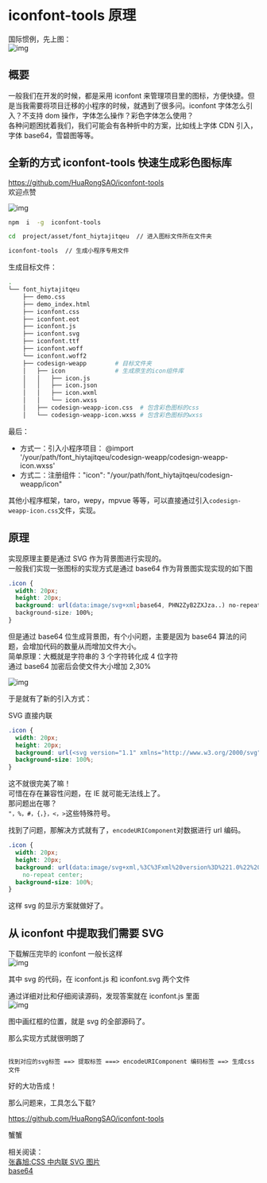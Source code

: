# iconfont-tools 原理

国际惯例，先上图：  
![img](./asset/iconfont-tools.png)

## 概要

一般我们在开发的时候，都是采用 iconfont 来管理项目里的图标，方便快捷。但是当我需要将项目迁移的小程序的时候，就遇到了很多问。iconfont 字体怎么引入？不支持 dom 操作，字体怎么操作？彩色字体怎么使用？  
各种问题困扰着我们，我们可能会有各种折中的方案，比如线上字体 CDN 引入，字体 base64，雪碧图等等。

## 全新的方式 iconfont-tools 快速生成彩色图标库

https://github.com/HuaRongSAO/iconfont-tools  
欢迎点赞

![img](./cli.gif)

```sh
npm  i  -g  iconfont-tools

cd  project/asset/font_hiytajitqeu  // 进入图标文件所在文件夹

iconfont-tools  // 生成小程序专用文件
```

生成目标文件：

```sh
.
└── font_hiytajitqeu
    ├── demo.css
    ├── demo_index.html
    ├── iconfont.css
    ├── iconfont.eot
    ├── iconfont.js
    ├── iconfont.svg
    ├── iconfont.ttf
    ├── iconfont.woff
    └── iconfont.woff2
    ├── codesign-weapp        # 目标文件夹
    │   ├── icon              # 生成原生的icon组件库
    │   │   ├── icon.js
    │   │   ├── icon.json
    │   │   ├── icon.wxml
    │   │   └── icon.wxss
    │   ├── codesign-weapp-icon.css  # 包含彩色图标的css
    │   └── codesign-weapp-icon.wxss # 包含彩色图标的wxss

```

最后：

- 方式一：引入小程序项目： @import '/your/path/font_hiytajitqeu/codesign-weapp/codesign-weapp-icon.wxss'
- 方式二：注册组件："icon": "/your/path/font_hiytajitqeu/codesign-weapp/icon"

其他小程序框架，taro，wepy，mpvue 等等，可以直接通过引入`codesign-weapp-icon.css`文件，实现。

## 原理

实现原理主要是通过 SVG 作为背景图进行实现的。  
一般我们实现一张图标的实现方式是通过 base64 作为背景图实现实现的如下图

```css
.icon {
  width: 20px;
  height: 20px;
  background: url(data:image/svg+xml;base64, PHN2ZyB2ZXJza..) no-repeat center;
  background-size: 100%;
}
```

但是通过 base64 位生成背景图，有个小问题，主要是因为 base64 算法的问题，会增加代码的数量从而增加文件大小。  
简单原理：大概就是字符串的 3 个字符转化成 4 位字符  
通过 base64 加密后会使文件大小增加 2,30%

![img](./asset/base64.png)

于是就有了新的引入方式：

SVG 直接内联

```css
.icon {
  width: 20px;
  height: 20px;
  background: url(<svg version="1.1" xmlns="http://www.w3.org/2000/svg" width="200" height="200" viewBox="0 0 200 200"><path fill="#00A5E0" d="M145.659,68.949c-5.101-5.208-13.372-5.208-18.473,0L99.479,97.233 L71.772,68.949c-5.1-5.208-13.371-5.208-18.473,0c-5.099,5.208-5.099,13.648,0,18.857l46.18,47.14l46.181-47.14 C150.759,82.598,150.759,74.157,145.659,68.949z"/></svg>') no-repeat center;
  background-size: 100%;
}
```

这不就很完美了嘛！  
可惜在存在兼容性问题，在 IE 就可能无法线上了。  
那问题出在哪？  
`"，%，#，{，}，<，>`这些特殊符号。

找到了问题，那解决方式就有了，`encodeURIComponent`对数据进行 url 编码。

```css
.icon {
  width: 20px;
  height: 20px;
  background: url(data:image/svg+xml,%3C%3Fxml%20version%3D%221.0%22%20encoding%3D%22utf-8%22%3F%3E%3Csvg%20versi...)
    no-repeat center;
  background-size: 100%;
}
```

这样 svg 的显示方案就做好了。

## 从 iconfont 中提取我们需要 SVG

下载解压完毕的 iconfont 一般长这样  
![img](./asset/font.png)

其中 svg 的代码，在 iconfont.js 和 iconfont.svg 两个文件

通过详细对比和仔细阅读源码，发现答案就在 iconfont.js 里面  
![img](./asset/svg.png)

图中画红框的位置，就是 svg 的全部源码了。

那么实现方式就很明朗了

```shell

找到对应的svg标签 ==> 提取标签 ===> encodeURIComponent 编码标签 ==> 生成css文件

```

好的大功告成！

那么问题来，工具怎么下载?

https://github.com/HuaRongSAO/iconfont-tools

蟹蟹

相关阅读：  
[张鑫旭:CSS 中内联 SVG 图片](https://www.zhangxinxu.com/wordpress/2018/08/css-svg-background-image-base64-encode/)  
[base64](https://zh.wikipedia.org/wiki/Base64)
